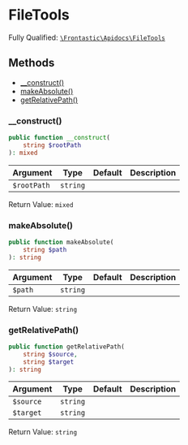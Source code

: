 #  FileTools

Fully Qualified: [`\Frontastic\Apidocs\FileTools`](../../src/php/FileTools.php)

## Methods

* [__construct()](#__construct)
* [makeAbsolute()](#makeabsolute)
* [getRelativePath()](#getrelativepath)

### __construct()

```php
public function __construct(
    string $rootPath
): mixed
```

Argument|Type|Default|Description
--------|----|-------|-----------
`$rootPath`|`string`||

Return Value: `mixed`

### makeAbsolute()

```php
public function makeAbsolute(
    string $path
): string
```

Argument|Type|Default|Description
--------|----|-------|-----------
`$path`|`string`||

Return Value: `string`

### getRelativePath()

```php
public function getRelativePath(
    string $source,
    string $target
): string
```

Argument|Type|Default|Description
--------|----|-------|-----------
`$source`|`string`||
`$target`|`string`||

Return Value: `string`

